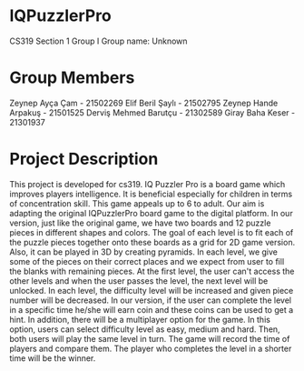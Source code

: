 # IQPuzzlerPro

CS319 Section 1 Group I 
Group name: Unknown

# Group Members

Zeynep Ayça Çam - 21502269
Elif Beril Şaylı - 21502795
Zeynep Hande Arpakuş - 21501525
Derviş Mehmed Barutçu - 21302589
Giray Baha Keser - 21301937

# Project Description

This project is developed for cs319. IQ Puzzler Pro is a board game which improves players intelligence. It is beneficial especially for children in terms of concentration skill. This game appeals up to 6 to adult. Our aim is adapting the original IQPuzzlerPro board game to the digital platform. In our version, just like the original game, we have two boards and 12 puzzle pieces in different shapes and colors. The goal of each level is to fit each of the puzzle pieces together onto these boards as a grid for 2D game version. Also, it can be played in 3D by creating pyramids. In each level, we give some of the pieces on their correct places and we expect from user to fill the blanks with remaining pieces. At the first level, the user can't access the other levels and when the user passes the level, the next level will be unlocked. In each level, the difficulty level will be increased and given piece number will be decreased. In our version, if the user can complete the level in a specific time he/she will earn coin and these coins can be used to get a hint. In addition, there will be a multiplayer option for the game. In this option, users can select difficulty level as easy, medium and hard. Then, both users will play the same level in turn. The game will record the time of players and compare them. The player who completes the level in a shorter time will be the winner.  
